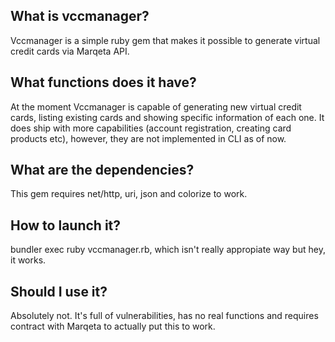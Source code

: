<h2>What is vccmanager?</h2>
Vccmanager is a simple ruby gem that makes it possible to generate virtual credit cards via Marqeta API. 

<h2>What functions does it have?</h2>
At the moment Vccmanager is capable of generating new virtual credit cards, listing existing cards and showing specific information of each one. It does ship with more capabilities (account registration, creating card products etc), however, they are not implemented in CLI as of now.

<h2>What are the dependencies?</h2>
This gem requires net/http, uri, json and colorize to work. 

<h2>How to launch it?</h2>
bundler exec ruby vccmanager.rb, which isn't really appropiate way but hey, it works.

<h2>Should I use it?</h2>
Absolutely not. It's full of vulnerabilities, has no real functions and requires contract with Marqeta to actually put this to work.
